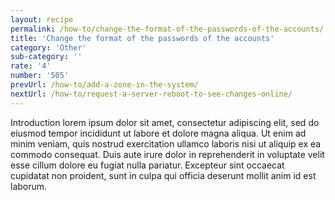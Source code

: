 ```yaml
---
layout: recipe
permalink: /how-to/change-the-format-of-the-passwords-of-the-accounts/
title: 'Change the format of the passwords of the accounts'
category: 'Other'
sub-category: ''
rate: '4'
number: '505'
prevUrl: /how-to/add-a-zone-in-the-system/
nextUrl: /how-to/request-a-server-reboot-to-see-changes-online/
---
```


Introduction lorem ipsum dolor sit amet, consectetur adipiscing elit, sed do eiusmod tempor incididunt ut labore et dolore magna aliqua. Ut enim ad minim veniam, quis nostrud exercitation ullamco laboris nisi ut aliquip ex ea commodo consequat. Duis aute irure dolor in reprehenderit in voluptate velit esse cillum dolore eu fugiat nulla pariatur. Excepteur sint occaecat cupidatat non proident, sunt in culpa qui officia deserunt mollit anim id est laborum.

